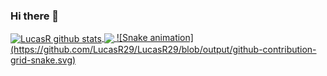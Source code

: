 ### Hi there 👋

<!--
**LucasR29/LucasR29** is a ✨ _special_ ✨ repository because its `README.md` (this file) appears on your GitHub profile.

Here are some ideas to get you started:

- 🔭 I’m currently working on ...
- 🌱 I’m currently learning ...
- 👯 I’m looking to collaborate on ...
- 🤔 I’m looking for help with ...
- 💬 Ask me about ...
- 📫 How to reach me: ...
- 😄 Pronouns: ...
- ⚡ Fun fact: ...

-->
<div>
  <a href = "https://github.com/LucasR29">
  <img align="center" src="https://github-readme-stats.vercel.app/api?username=LucasR29&show_icons=true&theme=tokyonight" alt="LucasR github stats"/>
  <img align="center" src="https://github-readme-stats.vercel.app/api/top-langs/?username=LucasR29&layout=compact&theme=tokyonight" />


 <picture>
  <source media="(prefers-color-scheme: dark)" srcset="https://raw.githubusercontent.com/LucasR29/LucasR29/output/github-contribution-grid-snake-dark.svg">
  <source media="(prefers-color-scheme: light)" srcset="https://raw.githubusercontent.com/LucasR29/LucasR29/output/github-contribution-grid-snake.svg">
   ![Snake animation](https://github.com/LucasR29/LucasR29/blob/output/github-contribution-grid-snake.svg)
  
</picture>

</div>
